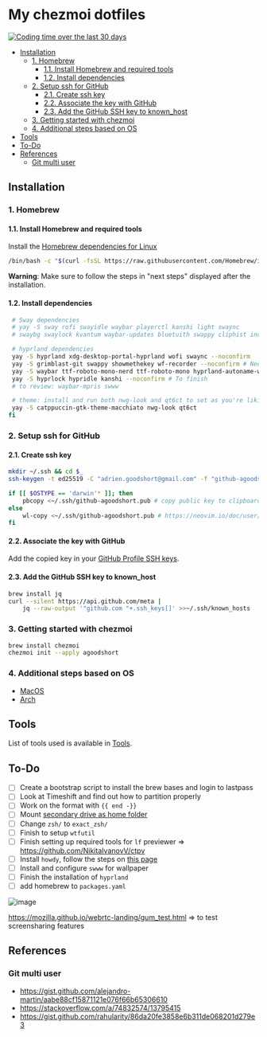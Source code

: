 # My chezmoi dotfiles

[![Coding time over the last 30 days](https://wakapi.dev/api/badge/abiencourt/interval:30_days/label:chezmoi?label=last%2030d)](https://wakapi.dev/)

<!-- toc -->

- [Installation](#installation)
  - [1. Homebrew](#1-homebrew)
    - [1.1. Install Homebrew and required tools](#11-install-homebrew-and-required-tools)
    - [1.2. Install dependencies](#12-install-dependencies)
  - [2. Setup ssh for GitHub](#2-setup-ssh-for-github)
    - [2.1. Create ssh key](#21-create-ssh-key)
    - [2.2. Associate the key with GitHub](#22-associate-the-key-with-github)
    - [2.3. Add the GitHub SSH key to known_host](#23-add-the-github-ssh-key-to-known_host)
  - [3. Getting started with chezmoi](#3-getting-started-with-chezmoi)
  - [4. Additional steps based on OS](#4-additional-steps-based-on-os)
- [Tools](#tools)
- [To-Do](#to-do)
- [References](#references)
  - [Git multi user](#git-multi-user)

<!-- tocstop -->

## Installation

### 1. Homebrew

#### 1.1. Install Homebrew and required tools

Install the [Homebrew dependencies for Linux](https://docs.brew.sh/Homebrew-on-Linux#requirements)

```bash
/bin/bash -c "$(curl -fsSL https://raw.githubusercontent.com/Homebrew/install/HEAD/install.sh)"
```

**Warning**: Make sure to follow the steps in "next steps" displayed after the installation.

#### 1.2. Install dependencies

```bash
 # Sway dependencies
 # yay -S sway rofi swayidle waybar playerctl kanshi light swaync
 # swaybg swaylock kvantum waybar-updates bluetuith swappy cliphist inotify-tools catppuccin-gtk-theme-macchiato ttf-roboto-mono-nerd ttf-roboto-mono

 # hyprland dependencies
 yay -S hyprland xdg-desktop-portal-hyprland wofi swaync --noconfirm
 yay -S grimblast-git swappy showmethekey wf-recorder --noconfirm # Need to implement shortcuts in hyprland
 yay -S waybar ttf-roboto-mono-nerd ttf-roboto-mono hyprland-autoname-workspaces-git waybar-updates bluetuith --noconfirm
 yay -S hyprlock hypridle kanshi --noconfirm # To finish
 # to review: waybar-mpris swww

 # theme: install and run both nwg-look and qt6ct to set as you're liking, however config should be saved already
 yay -S catppuccin-gtk-theme-macchiato nwg-look qt6ct
fi
```

### 2. Setup ssh for GitHub

#### 2.1. Create ssh key

```bash
mkdir ~/.ssh && cd $_
ssh-keygen -t ed25519 -C "adrien.goodshort@gmail.com" -f "github-agoodshort"

if [[ $OSTYPE == 'darwin'* ]]; then
    pbcopy <~/.ssh/github-agoodshort.pub # copy public key to clipboard
else
    wl-copy <~/.ssh/github-agoodshort.pub # https://neovim.io/doc/user/provider.html#provider-clipboard
fi
```

#### 2.2. Associate the key with GitHub

Add the copied key in your [GitHub Profile SSH keys](https://github.com/settings/keys).

#### 2.3. Add the GitHub SSH key to known_host

```bash
brew install jq
curl --silent https://api.github.com/meta |
    jq --raw-output '"github.com "+.ssh_keys[]' >>~/.ssh/known_hosts
```

### 3. Getting started with chezmoi

```bash
brew install chezmoi
chezmoi init --apply agoodshort
```

### 4. Additional steps based on OS

- [MacOS](/docs/MACOS.md)
- [Arch](/docs/ARCH.md)

## Tools

List of tools used is available in [Tools](/docs/TOOLS.md).

## To-Do

- [ ] Create a bootstrap script to install the brew bases and login to lastpass
- [ ] Look at Timeshift and find out how to partition properly
- [ ] Work on the format with `{{ end -}}`
- [ ] Mount [secondary drive as home folder](https://www.howtogeek.com/442101/how-to-move-your-linux-home-directory-to-another-hard-drive/)
- [ ] Change `zsh/` to `exact_zsh/`
- [ ] Finish to setup `wtfutil`
- [ ] Finish setting up required tools for `lf` previewer => <https://github.com/NikitaIvanovV/ctpv>
- [ ] Install `howdy`, follow the steps on [this page](https://forum.endeavouros.com/t/tutorial-installing-howdy-now-its-personal/38095)
- [ ] Install and configure `swww` for wallpaper
- [ ] Finish the installation of `hyprland`
- [ ] add homebrew to `packages.yaml`

![image](https://github.com/agoodshort/dotfiles/assets/33832653/f9eaa504-ca26-4b2b-bd64-a3a4da49b793)

<https://mozilla.github.io/webrtc-landing/gum_test.html> => to test screensharing features

## References

### Git multi user

- <https://gist.github.com/alejandro-martin/aabe88cf15871121e076f66b65306610>
- <https://stackoverflow.com/a/74832574/13795415>
- <https://gist.github.com/rahularity/86da20fe3858e6b311de068201d279e3>
